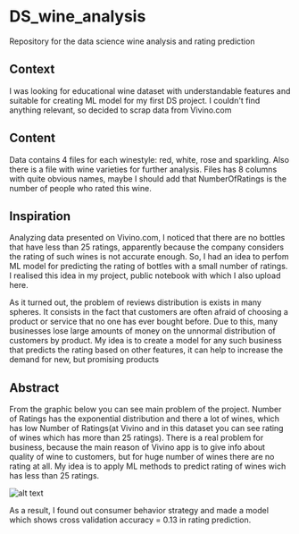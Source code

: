 # DS_wine_analysis
 Repository for the data science wine analysis and rating prediction
## Context
I was looking for educational wine dataset with understandable features and suitable for creating ML model for my first DS project. I couldn't find anything relevant, so decided to scrap data from Vivino.com

## Content
Data contains 4 files for each winestyle: red, white, rose and sparkling. Also there is a file with wine varieties for further analysis.
Files has 8 columns with quite obvious names, maybe I should add that NumberOfRatings is the number of people who rated this wine.

## Inspiration
Analyzing data presented on Vivino.com, I noticed that there are no bottles that have less than 25 ratings, apparently because the company considers the rating of such wines is not accurate enough. So, I had an idea to perfom ML model for predicting the rating of bottles with a small number of ratings. I realised this idea in my project, public notebook with which I also upload here.

As it turned out, the problem of reviews distribution is exists in many spheres. It consists in the fact that customers are often afraid of choosing a product or service that no one has ever bought before. Due to this, many businesses lose large amounts of money on the unnormal distribution of customers by product. My idea is to create a model for any such business that predicts the rating based on other features, it can help to increase the demand for new, but promising products

## Abstract
From the graphic below you can see main problem of the project. Number of Ratings has the exponential distribution and there a lot of wines, which has low Number of Ratings(at Vivino and in this dataset you can see rating of wines which has more than 25 ratings). There is a real problem for business, because the main reason of Vivino app is to give info about quality of wine to customers, but for huge number of wines there are no rating at all.
My idea is to apply ML methods to predict rating of wines wich has less than 25 ratings.

![alt text](https://github.com/AntonBudnyak/DS_wine_analysis_main/blob/master/g1.png)

As a result, I found out consumer behavior strategy and made a model which shows cross validation accuracy = 0.13 in rating prediction.
